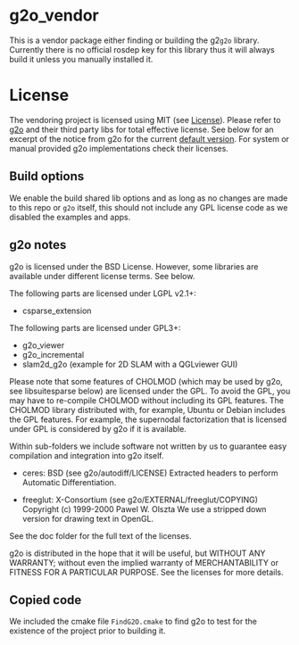 # g2o_vendor

This is a vendor package either finding or building the g2`g2o` library. Currently there is no official rosdep key for this library thus it will always build it unless you manually installed it.

# License

The vendoring project is licensed using MIT (see [License](LICENSE)). Please refer to [g2o][g2o-master] and their third party libs for total effective license. See below for an excerpt of the notice from g2o for the current [default version][g2o-default]. For system or manual provided g2o implementations check their licenses.

## Build options

We enable the build shared lib options and as long as no changes are made to this repo or `g2o` itself, this should not include any GPL license code as we disabled the examples and apps.

## g2o notes
g2o is licensed under the BSD License. However, some libraries are available
under different license terms. See below.

The following parts are licensed under LGPL v2.1+:

-   csparse_extension

The following parts are licensed under GPL3+:

-   g2o_viewer
-   g2o_incremental
-   slam2d_g2o (example for 2D SLAM with a QGLviewer GUI)

Please note that some features of CHOLMOD (which may be used by g2o, see
libsuitesparse below) are licensed under the GPL. To avoid the GPL, you may
have to re-compile CHOLMOD without including its GPL features. The CHOLMOD
library distributed with, for example, Ubuntu or Debian includes the GPL
features. For example, the supernodal factorization that is licensed under GPL
is considered by g2o if it is available.

Within sub-folders we include software not written by us to guarantee easy compilation and integration into g2o itself.

-   ceres: BSD (see g2o/autodiff/LICENSE)
    Extracted headers to perform Automatic Differentiation.

-   freeglut: X-Consortium (see g2o/EXTERNAL/freeglut/COPYING)
    Copyright (c) 1999-2000 Pawel W. Olszta
    We use a stripped down version for drawing text in OpenGL.

See the doc folder for the full text of the licenses.

g2o is distributed in the hope that it will be useful,
but WITHOUT ANY WARRANTY; without even the implied warranty of
MERCHANTABILITY or FITNESS FOR A PARTICULAR PURPOSE. See the
licenses for more details.

## Copied code

We included the cmake file `FindG2O.cmake` to find g2o to test for the existence of the project prior to building it.

[g2o-default]: https://github.com/RainerKuemmerle/g2o/tree/f9e1c12ac1ce0fb7fe1eccbea090f05c5d1e777d
[g2o-master]: https://github.com/RainerKuemmerle/g2o/tree/master